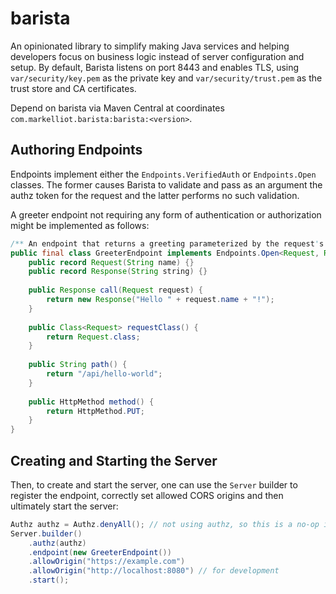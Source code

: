 # barista

An opinionated library to simplify making Java services and helping developers focus on business 
logic instead of server configuration and setup. By default, Barista listens on port 8443 and
enables TLS, using `var/security/key.pem` as the private key and `var/security/trust.pem` as the
trust store and CA certificates.

Depend on barista via Maven Central at coordinates `com.markelliot.barista:barista:<version>`.

## Authoring Endpoints
Endpoints implement either the `Endpoints.VerifiedAuth` or `Endpoints.Open` classes. The former
causes Barista to validate and pass as an argument the authz token for the request and the latter 
performs no such validation.

A greeter endpoint not requiring any form of authentication or authorization might be
implemented as follows:
```java
/** An endpoint that returns a greeting parameterized by the request's name field. */
public final class GreeterEndpoint implements Endpoints.Open<Request, Response> {
    public record Request(String name) {}
    public record Response(String string) {}
    
    public Response call(Request request) {
        return new Response("Hello " + request.name + "!");
    }
    
    public Class<Request> requestClass() {
        return Request.class;
    }
    
    public String path() {
        return "/api/hello-world";
    }
    
    public HttpMethod method() {
        return HttpMethod.PUT;
    }
}
```

## Creating and Starting the Server

Then, to create and start the server, one can use the `Server` builder to register the endpoint,
correctly set allowed CORS origins and then ultimately start the server: 
```java
Authz authz = Authz.denyAll(); // not using authz, so this is a no-op implementation
Server.builder()
    .authz(authz)
    .endpoint(new GreeterEndpoint())
    .allowOrigin("https://example.com")
    .allowOrigin("http://localhost:8080") // for development
    .start();
```
